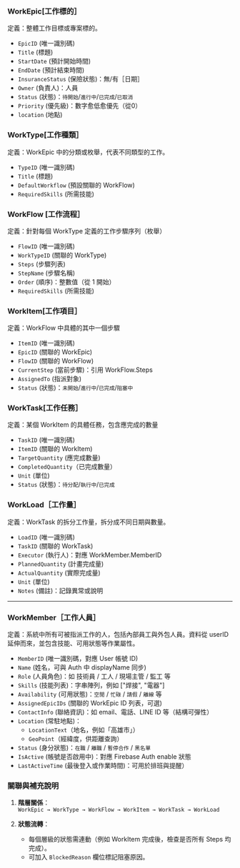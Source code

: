 ### WorkEpic[工作標的］
定義：整體工作目標或專案標的。
- `EpicID` (唯一識別碼)
- `Title` (標題)
- `StartDate` (預計開始時間)
- `EndDate` (預計結束時間)
- `InsuranceStatus` (保險狀態)：無/有［日期］  
- `Owner` (負責人)：人員
- `Status` (狀態)：`待開始`/`進行中`/`已完成`/`已取消`  
- `Priority` (優先級)：數字愈低愈優先（從0）
- `location` (地點)

### WorkType[工作種類］
定義：WorkEpic 中的分類或枚舉，代表不同類型的工作。
- `TypeID` (唯一識別碼)
- `Title` (標題)
- `DefaultWorkflow` (預設關聯的 WorkFlow)  
- `RequiredSkills` (所需技能)

### WorkFlow [工作流程］
定義：針對每個 WorkType 定義的工作步驟序列（枚舉）
- `FlowID` (唯一識別碼)
- `WorkTypeID` (關聯的 WorkType)  
- `Steps` (步驟列表)
- `StepName` (步驟名稱)
- `Order` (順序)：整數值（從 1 開始）  
- `RequiredSkills` (所需技能)

### WorkItem[工作項目］
定義：WorkFlow 中具體的其中一個步驟
- `ItemID` (唯一識別碼)
- `EpicID` (關聯的 WorkEpic)  
- `FlowID` (關聯的 WorkFlow)  
- `CurrentStep` (當前步驟)：引用 WorkFlow.Steps  
- `AssignedTo` (指派對象)  
- `Status` (狀態)：`未開始`/`進行中`/`已完成`/`阻塞中`  

### WorkTask[工作任務］
定義：某個 WorkItem 的具體任務，包含應完成的數量
- `TaskID` (唯一識別碼)
- `ItemID` (關聯的 WorkItem)  
- `TargetQuantity` (應完成數量)
- `CompletedQuantity`（已完成數量）
- `Unit` (單位)
- `Status` (狀態)：`待分配`/`執行中`/`已完成`  

### WorkLoad［工作量］  
定義：WorkTask 的拆分工作量，拆分成不同日期與數量。

- `LoadID` (唯一識別碼)
- `TaskID` (關聯的 WorkTask)  
- `Executor` (執行人)：對應 WorkMember.MemberID  
- `PlannedQuantity` (計畫完成量)  
- `ActualQuantity` (實際完成量)  
- `Unit` (單位)  
- `Notes` (備註)：記錄異常或說明  

---

### WorkMember［工作人員］  
定義：系統中所有可被指派工作的人，包括內部員工與外包人員。資料從 userID 延伸而來，並包含技能、可用狀態等作業屬性。

- `MemberID` (唯一識別碼，對應 User 帳號 ID)
- `Name` (姓名，可與 Auth 中 displayName 同步)
- `Role` (人員角色)：如 技術員 / 工人 / 現場主管 / 監工 等
- `Skills` (技能列表)：字串陣列，例如 ["焊接", "電器"]
- `Availability` (可用狀態)：`空閒` / `忙碌` / `請假` / `離線` 等
- `AssignedEpicIDs` (關聯的 WorkEpic ID 列表，可選)
- `ContactInfo` (聯絡資訊)：如 email、電話、LINE ID 等（結構可彈性）
- `Location` (常駐地點)：
  - `LocationText`（地名，例如「高雄市」）
  - `GeoPoint`（經緯度，供距離查詢）
- `Status` (身分狀態)：`在職` / `離職` / `暫停合作` / `黑名單`
- `IsActive` (帳號是否啟用中)：對應 Firebase Auth enable 狀態
- `LastActiveTime` (最後登入或作業時間)：可用於排班與提醒）

### **關聯與補充說明**
1. **階層關係**：  
   `WorkEpic → WorkType → WorkFlow → WorkItem → WorkTask → WorkLoad`  

2. **狀態流轉**：  
   - 每個層級的狀態需連動（例如 WorkItem 完成後，檢查是否所有 Steps 均完成）。  
   - 可加入 `BlockedReason` 欄位標記阻塞原因。  